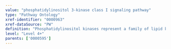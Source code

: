 ```yaml
---
value: "phosphatidylinositol 3-kinase class I signaling pathway"
type: "Pathway Ontology"
xref-identifier: "0000963"
xref-dataSource: "PW"
definition: "Phosphatidylinositol kinases represent a family of lipid kinases that phosphorylate the 3' position of the inositol ring in target substrates. They are grouped into three classes: class I further subdivided into subclass A and B, class II and class III. By far the best known and characterized is class I, particularly IA that signals downstream of receptor tyrosine kinases and engages the Akt family of kinases."
level: "Level 4+"
parents: ['0000595']
---
```

